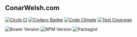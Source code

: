 ## ConarWelsh.com

[![Circle CI](https://circleci.com/gh/conarwelsh/conarwelsh.com.svg?style=svg)](https://circleci.com/gh/conarwelsh/conarwelsh.com)
[![Codacy Badge](https://www.codacy.com/project/badge/d168e74860fa47379395a8448c9cab3d)](https://www.codacy.com/app/conarwelsh/conarwelsh-com)
[![Code Climate](https://codeclimate.com/github/conarwelsh/conarwelsh.com/badges/gpa.svg)](https://codeclimate.com/github/conarwelsh/conarwelsh.com)
[![Test Coverage](https://codeclimate.com/github/conarwelsh/conarwelsh.com/badges/coverage.svg)](https://codeclimate.com/github/conarwelsh/conarwelsh.com)


![Bower Version](https://img.shields.io/bower/v/bootstrap.svg)
![NPM Version](https://img.shields.io/npm/v/npm.svg)
![Packagist](https://img.shields.io/packagist/v/symfony/symfony.svg)